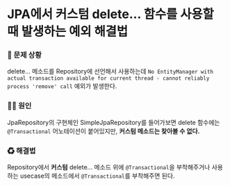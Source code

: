 # JPA에서 커스텀 delete... 함수를 사용할 때 발생하는 예외 해결법

### 🐛 문제 상황

delete... 메소드를 Repository에 선언해서 사용하는데 `No EntityManager with actual transaction available for current thread - cannot reliably process 'remove' call` 예외가 발생한다.

### 🏴‍☠️ 원인

JpaRepository의 구현체인 SimpleJpaRepository를 들어가보면 delete 함수에는 `@Transactional` 어노테이션이 붙어있지만, **커스텀 메소드는 찾아볼 수 없다.**

### ♻ 해결법

Repository에서 **커스텀** delete... 메소드 위에 `@Transactional`을 부착해주거나 사용하는 usecase의 메소드에서 `@Transactional`를 부착해주면 된다.
